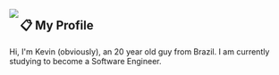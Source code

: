 <!--<img src="https://cdn.discordapp.com/attachments/533004171956191242/887815222247694406/ImKevinHeaderGithub.png"/>-->

<a href="https://discord.com/users/433426340813864960"><img align="left" src="https://lanyard-profile-readme.vercel.app/api/433426340813864960?bg=4c1474&borderRadius=8px&hideDiscrim=true"/></a>

## 📋 My Profile

Hi, I'm Kevin (obviously), an 20 year old guy from Brazil. I am currently studying to become a Software Engineer.
